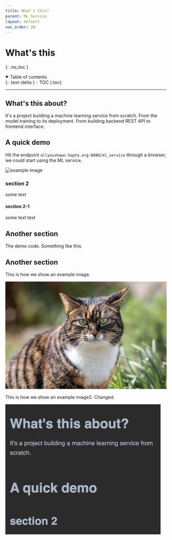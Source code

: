 ```yaml
---
title: What's this?
parent: ML Service
layout: default
nav_order: 20
---
```

# What's this
{: .no_toc }

<details open markdown="block">
  <summary>
    Table of contents
  </summary>
  {: .text-delta }
- TOC
{:toc}
</details>

---

## What's this about?
It's a project building a machine learning service from scratch. From the model training to its deployment.
From building backend REST API to frontend interface.

## A quick demo
Hit the endpoint `allyoushawn.hopto.org:8080/ml_service` through a browser, we could start using the ML service.

![example image](/docs/ml_service/images/ml_service_home_pange.png)







### section  2

some text

#### section 2-1
some text text

## Another section

The demo code. Something like this.

## Another section
This is how we show an example image.


![example image](/docs/ml_service/images/example_img.jpg)


This is how we show an example image2. Changed.

![example image2](/docs/ml_service/images/example_img2.png)
